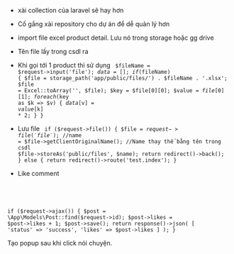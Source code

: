 - xài collection của laravel sẽ hay hơn
- Cố gắng xài repository cho dự án để dễ quản lý hơn
- import file excel product detail. Lưu nó trong storage hoặc gg drive
- Tên file lấy trong csdl ra
- Khi gọi tới 1 product thì sử dụng
        <code>
        $fileName = $request->input('file');
        $data = [];
        if ($fileName) {
            $file = storage_path('app/public/files/') . $fileName . '.xlsx';
            $file = Excel::toArray('', $file);
            $key = $file[0][0];
            $value = $file[0][1];
            foreach ($key as $k => $v) {
                $data[$v] = $value[$k] * 2;
            }
        }
        </code>
        
- Lưu file
        <code>
        if ($request->file()) {
            $file = $request->file('file');
            //$name = $file->getClientOriginalName();
            //Name thay thế bằng tên trong csdl
            $file->storeAs('public/files', $name);
            return redirect()->back();
        } else {
            return redirect()->route('test.index');
        }
    </code>
    
- Like comment
<code>
<script>
    $(document).ready(function() {
        $('.like').click(function() {
            var id = $(this).data('id');
            var url = "{{ route('like') }}";
            $.ajax({
                url: url,
                data: {
                    id: id
                },
                success: function(data) {
                    if (data.status == 'success') {
                        $('.like[data-id=' + id + ']').html(
                            '<i class="fa-regular fa-thumbs-up"></i> ' + data.likes);
                    }
                }
            });
        })
    })
</script>

if ($request->ajax()) {
            $post = \App\Models\Post::find($request->id);
            $post->likes = $post->likes + 1;
            $post->save();
            return response()->json(
                [
                'status' => 'success',
                'likes' => $post->likes
                ]
            );
        }
</code>
    
Tạo popup sau khi click nói chuyện.
 
 
 
 
